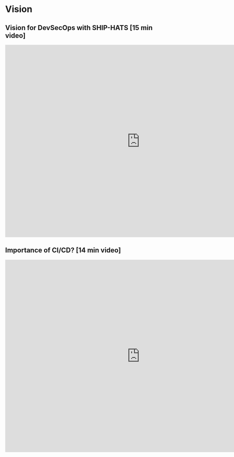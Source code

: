 # Vision

## Vision for DevSecOps with SHIP-HATS [15 min video]

<!--### [Vision for DevSecOps with SHIP-HATS](https://youtu.be/CeZs3nAK5gY) [15 min video]
-->
<ifigure>
<iframe title="YouTubeVideoPlayer" src="https://www.youtube.com/embed/CeZs3nAK5gY?showinfo=0" height="615" width="860" frameborder="0" allow="accelerometer; autoplay; encrypted-media; gyroscope; picture-in-picture" allowfullscreen></iframe>
</ifigure>

## Importance of CI/CD? [14 min video]

<!--### [Importance of CI/CD?](https://youtu.be/RlZCyexsJBc?t=260) [14 min video]
-->
<ifigure>
<iframe title="YouTubeVideoPlayer" src="https://www.youtube.com/embed/RlZCyexsJBc?t=260?showinfo=0" height="615" width="860" frameborder="0" allow="accelerometer; autoplay; encrypted-media; gyroscope; picture-in-picture" allowfullscreen></iframe>
</ifigure>
